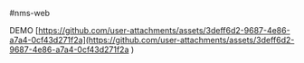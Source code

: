 #nms-web

DEMO
[https://github.com/user-attachments/assets/3deff6d2-9687-4e86-a7a4-0cf43d271f2a](https://github.com/user-attachments/assets/3deff6d2-9687-4e86-a7a4-0cf43d271f2a
)

